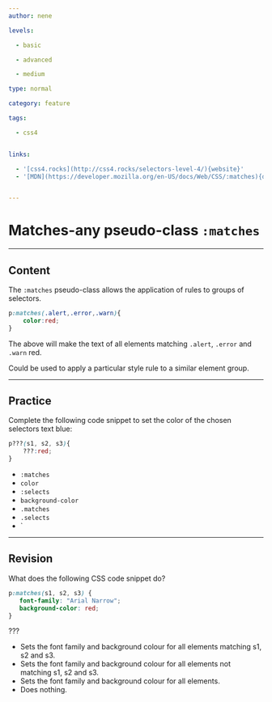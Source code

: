 ```yaml
---
author: nene

levels:

  - basic

  - advanced

  - medium

type: normal

category: feature

tags:

  - css4


links:

  - '[css4.rocks](http://css4.rocks/selectors-level-4/){website}'
  - '[MDN](https://developer.mozilla.org/en-US/docs/Web/CSS/:matches){documentation}'


---
```


# Matches-any pseudo-class `:matches`

---
## Content

The `:matches` pseudo-class allows the application of rules to groups of selectors.


```css
p:matches(.alert,.error,.warn){
    color:red;
}
``` 

The above will make the text of all elements matching `.alert`, `.error` and `.warn` red.

Could be used to apply a particular style rule to a similar element group.

---
## Practice

Complete the following code snippet to set the color of the chosen selectors text blue:

```css
p???(s1, s2, s3){ 
    ???:red; 
} 
```

* `:matches` 
* `color` 
* `:selects` 
* `background-color` 
* `.matches` 
* `.selects` 
* `

---
## Revision

What does the following CSS code snippet do?
```css
p:matches(s1, s2, s3) {
   font-family: "Arial Narrow";
   background-color: red;
}
```
???

* Sets the font family and background colour for all elements matching s1, s2 and s3.
* Sets the font family and background colour for all elements not matching s1, s2 and s3.
* Sets the font family and background colour for all elements.
* Does nothing.

